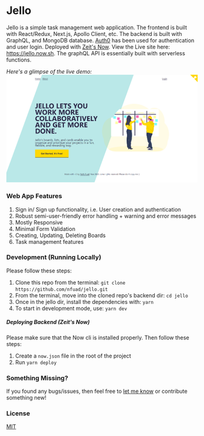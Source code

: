# Jello

Jello is a simple task management web application. The frontend is built with React/Redux, Next.js, Apollo Client, etc. The backend is built with GraphQL, and MongoDB database. [Auth0](https://auth0.com) has been used for authentication and user login. Deployed with [Zeit's Now](https://zeit.co). View the Live site here: <a href="https://jello.now.sh">https://jello.now.sh</a>. The graphQL API is essentially built with serverless functions.

_Here's a glimpse of the live demo:_
<a href="https://jello.now.sh"><img src="./public/img/jello.png" /></a>

### Web App Features

1. Sign in/ Sign up functionality, i.e. User creation and authentication
2. Robust semi-user-friendly error handling + warning and error messages
3. Mostly Responsive
4. Minimal Form Validation
5. Creating, Updating, Deleting Boards
6. Task management features

### Development (Running Locally)

Please follow these steps:

1. Clone this repo from the terminal: `git clone https://github.com/nfuad/jello.git`
2. From the terminal, move into the cloned repo's backend dir: `cd jello`
3. Once in the jello dir, install the dependencies with: `yarn`
4. To start in development mode, use: `yarn dev`

##### Deploying Backend (Zeit's Now)

Please make sure that the Now cli is installed properly. Then follow these steps:

1. Create a `now.json` file in the root of the project
2. Run `yarn deploy`

### Something Missing?

If you found any bugs/issues, then feel free to [let me know](https://github.com/nfuad/jello/issues) or contribute something new!

### License

[MIT](./LICENSE)
